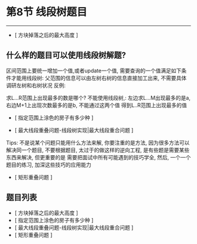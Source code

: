 # 第8节 线段树题目

---

- [ 方块掉落之后的最大高度 ]


## 什么样的题目可以使用线段树解题?
区间范围上要统一增加一个值,或者update一个值,
需要查询的一个值满足如下条件才能用线段树:
父范围的信息可以由左树右树的信息直接加工出来, 不需要具体调研左树和右树状况
反例:

求L...R范围上出现最多的数是哪个? 
不能使用线段树,:
左边求L...M出现最多的是a, 右边M+1上出现次数最多的是b, 不能通过这两个值
得到L..R范围上出现最多的值


- [ 指定范围上涂色的房子有多少种 ]

- [ 最大线段重叠问题-线段树实现|最大线段重合问题 ]


Tips:
不是说某个问题只能用什么方法来解, 你要注重的是方法, 因为很多方法可以解决同一个题目, 
不要根据题目, 太过于的做这样的逆向工程, 是有些题是需要某些东西来解决, 但更重要的是
需要把面试中所有可能遇到的技巧学全, 然后, 一个一个题目的练习, 加深这些技巧的应用能力


- [ 矩形重叠问题 ]



## 题目列表

- [ 方块掉落之后的最大高度 ]
- [ 指定范围上涂色的房子有多少种 ]
- [ 最大线段重叠问题-线段树实现|最大线段重合问题 ]
- [ 矩形重叠问题 ]

